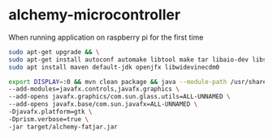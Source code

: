 # alchemy-microcontroller


When running application on raspberry pi for the first time 
```bash
sudo apt-get upgrade && \
sudo apt-get install autoconf automake libtool make tar libaio-dev libssl-dev libapr1-dev lksctp-tools xserver-org && \
sudo apt install maven default-jdk openjfx libwidevinecdm0 
```

```bash 
export DISPLAY=:0 && mvn clean package && java --module-path /usr/share/openjfx/lib \
--add-modules=javafx.controls,javafx.graphics \
--add-opens javafx.graphics/com.sun.glass.utils=ALL-UNNAMED \
--add-opens javafx.base/com.sun.javafx=ALL-UNNAMED \
-Djavafx.platform=gtk \
-Dprism.verbose=true \
-jar target/alchemy-fatjar.jar
```